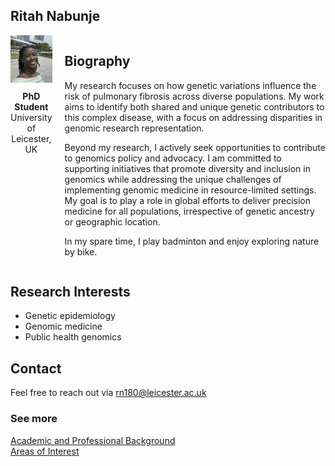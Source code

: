## Ritah Nabunje 
  
<div style="display: flex; align-items: flex-start;">
  <!-- Profile Picture and Title Section -->
  <div style="text-align: center; margin-right: 20px;">
    <img src="./profile.jpg" alt="Profile Picture" width="150" style="margin-bottom: 10px;" />
    <p style="margin: 0; font-weight: bold;">PhD Student</p>
    <p style="margin: 0;">University of Leicester, UK</p>
  </div>

  <!-- Biography Section -->
  <div>
    <h2>Biography</h2>
    <p>
      My research focuses on how genetic variations influence the risk of pulmonary fibrosis across diverse populations. My work aims to identify both shared and unique genetic contributors to this complex disease, with a focus on addressing disparities in genomic research representation. 
    </p>
    <p>
      Beyond my research, I actively seek opportunities to contribute to genomics policy and advocacy. I am committed to supporting initiatives that promote diversity and inclusion in genomics while addressing the unique challenges of implementing genomic medicine in resource-limited settings.  
      My goal is to play a role in global efforts to deliver precision medicine for all populations, irrespective of genetic ancestry or geographic location. 
    </p>
    <p>
      In my spare time, I play badminton and enjoy exploring nature by bike.
    </p>
  </div>
</div>

## Research Interests
- Genetic epidemiology
- Genomic medicine
- Public health genomics

## Contact
Feel free to reach out via [rn180@leicester.ac.uk](mailto:rn180@leicester.ac.uk) 

### See more  
[Academic and Professional Background](./background.md)  
[Areas of Interest](./interests.md)

